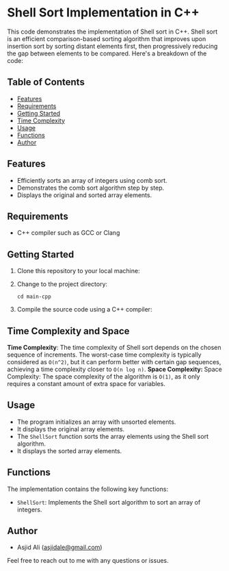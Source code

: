 # Shell Sort Implementation in C++

This code demonstrates the implementation of Shell sort in C++. Shell sort is an efficient comparison-based sorting algorithm that improves upon insertion sort by sorting distant elements first, then progressively reducing the gap between elements to be compared. Here's a breakdown of the code:

## Table of Contents

- [Features](#features)
- [Requirements](#requirements)
- [Getting Started](#getting-started)
- [Time Complexity](#time-complexity)
- [Usage](#usage)
- [Functions](#functions)
- [Author](#author)

## Features


- Efficiently sorts an array of integers using comb sort.
- Demonstrates the comb sort algorithm step by step.
- Displays the original and sorted array elements.


## Requirements

- C++ compiler such as GCC or Clang

## Getting Started

1. Clone this repository to your local machine:
    

2. Change to the project directory:
    ```shell
    cd main-cpp
    ```
3. Compile the source code using a C++ compiler:
  

## Time Complexity and Space

<b>Time Complexity</b>: The time complexity of Shell sort depends on the chosen sequence of increments. The worst-case time complexity is typically considered as `O(n^2)`, but it can perform better with certain gap sequences, achieving a time complexity closer to `O(n log n)`.
<b>Space Complexity: </b>
Space Complexity: The space complexity of the algorithm is `O(1)`, as it only requires a constant amount of extra space for variables.



## Usage

- The program initializes an array with unsorted elements.
- It displays the original array elements.
- The `ShellSort` function sorts the array elements using the Shell sort algorithm.
- It displays the sorted array elements.

## Functions

The implementation contains the following key functions:

- `ShellSort`: Implements the Shell sort algorithm to sort an array of integers.

  
## Author

- Asjid Ali (asjidale@gmail.com)

Feel free to reach out to me with any questions or issues.
